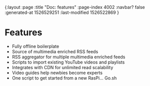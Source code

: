 {:layout :page
 :title "Doc: features"
 :page-index 4002
 :navbar? false
 :generated-at 1526529251
 :last-modified 1526522869
 }

# Features

* Fully offline boilerplate
* Source of multimedia enriched RSS feeds 
* RSS aggregator for multiple multimedia enriched feeds
* Scripts to import existing YouTube videos and playlists
* Integrates with CDN for unlimited read scalability
* Video guides help newbies become experts
* One script to get started from a new RasPi... Go.sh

